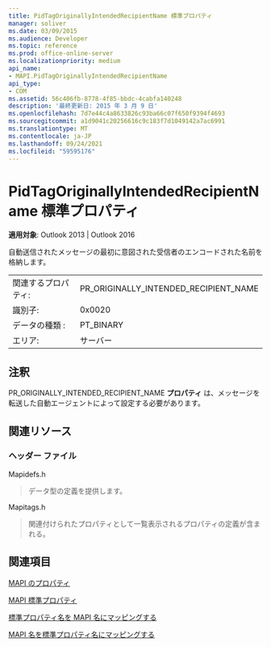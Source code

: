 ```yaml
---
title: PidTagOriginallyIntendedRecipientName 標準プロパティ
manager: soliver
ms.date: 03/09/2015
ms.audience: Developer
ms.topic: reference
ms.prod: office-online-server
ms.localizationpriority: medium
api_name:
- MAPI.PidTagOriginallyIntendedRecipientName
api_type:
- COM
ms.assetid: 56c406fb-8778-4f85-bbdc-4cabfa140248
description: '最終更新日: 2015 年 3 月 9 日'
ms.openlocfilehash: 7d7e44c4a8633826c93ba66c07f650f9394f4693
ms.sourcegitcommit: a1d9041c20256616c9c183f7d1049142a7ac6991
ms.translationtype: MT
ms.contentlocale: ja-JP
ms.lasthandoff: 09/24/2021
ms.locfileid: "59595176"
---
```

# <a name="pidtagoriginallyintendedrecipientname-canonical-property"></a>PidTagOriginallyIntendedRecipientName 標準プロパティ

  
  
**適用対象**: Outlook 2013 | Outlook 2016 
  
自動送信されたメッセージの最初に意図された受信者のエンコードされた名前を格納します。
  
|||
|:-----|:-----|
|関連するプロパティ:  <br/> |PR_ORIGINALLY_INTENDED_RECIPIENT_NAME  <br/> |
|識別子:  <br/> |0x0020  <br/> |
|データの種類 :   <br/> |PT_BINARY  <br/> |
|エリア:  <br/> |サーバー  <br/> |
   
## <a name="remarks"></a>注釈

PR_ORIGINALLY_INTENDED_RECIPIENT_NAME **プロパティ** は、メッセージを転送した自動エージェントによって設定する必要があります。 
  
## <a name="related-resources"></a>関連リソース

### <a name="header-files"></a>ヘッダー ファイル

Mapidefs.h
  
> データ型の定義を提供します。
    
Mapitags.h
  
> 関連付けられたプロパティとして一覧表示されるプロパティの定義が含まれる。
    
## <a name="see-also"></a>関連項目



[MAPI のプロパティ](mapi-properties.md)
  
[MAPI 標準プロパティ](mapi-canonical-properties.md)
  
[標準プロパティ名を MAPI 名にマッピングする](mapping-canonical-property-names-to-mapi-names.md)
  
[MAPI 名を標準プロパティ名にマッピングする](mapping-mapi-names-to-canonical-property-names.md)

